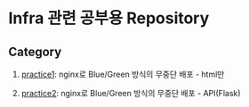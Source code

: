 # Infra 관련 공부용 Repository

## Category
1. [practice1]('./practice1-bluegreen-nginx-html'): nginx로 Blue/Green 방식의 무중단 배포 - html만

1. [practice2]('./practice2-bluegreen-nginx-api'): nginx로 Blue/Green 방식의 무중단 배포 - API(Flask)